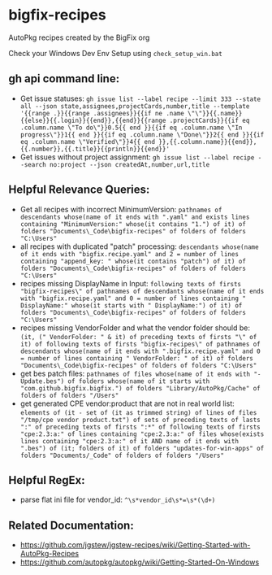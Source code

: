 # bigfix-recipes

AutoPkg recipes created by the BigFix org

Check your Windows Dev Env Setup using `check_setup_win.bat`

## gh api command line:

- Get issue statuses: `gh issue list --label recipe --limit 333 --state all --json state,assignees,projectCards,number,title --template '{{range .}}{{range .assignees}}{{if ne .name \"\"}}{{.name}}{{else}}{{.login}}{{end}},{{end}}{{range .projectCards}}{{if eq .column.name \"To do\"}}0.5{{ end }}{{if eq .column.name \"In progress\"}}1{{ end }}{{if eq .column.name \"Done\"}}2{{ end }}{{if eq .column.name \"Verified\"}}4{{ end }},{{.column.name}}{{end}},{{.number}},{{.title}}{{println}}{{end}}'`
- Get issues without project assignment: `gh issue list --label recipe --search no:project --json createdAt,number,url,title`

## Helpful Relevance Queries:

- Get all recipes with incorrect MinimumVersion: `pathnames of descendants whose(name of it ends with ".yaml" and exists lines containing "MinimumVersion:" whose(it contains "1.") of it) of folders "Documents\_Code\bigfix-recipes" of folders of folders "C:\Users"`
- all recipes with duplicated "patch" processing: `descendants whose(name of it ends with "bigfix.recipe.yaml" and 2 = number of lines containing "append_key: " whose(it contains "patch") of it) of folders "Documents\_Code\bigfix-recipes" of folders of folders "C:\Users"`
- recipes missing DisplayName in Input: `following texts of firsts "bigfix-recipes\" of pathnames of descendants whose(name of it ends with "bigfix.recipe.yaml" and 0 = number of lines containing " DisplayName:" whose(it starts with " DisplayName:") of it) of folders "Documents\_Code\bigfix-recipes" of folders of folders "C:\Users"`
- recipes missing VendorFolder and what the vendor folder should be: `(it, (" VendorFolder: " & it) of preceding texts of firsts "\" of it) of following texts of firsts "bigfix-recipes\" of pathnames of descendants whose(name of it ends with ".bigfix.recipe.yaml" and 0 = number of lines containing " VendorFolder: " of it) of folders "Documents\_Code\bigfix-recipes" of folders of folders "C:\Users"`
- get bes patch files: `pathnames of files whose(name of it ends with "-Update.bes") of folders whose(name of it starts with "com.github.bigfix.bigfix.") of folders "Library/AutoPkg/Cache" of folders of folders "/Users"`
- get generated CPE vendor:product that are not in real world list: `elements of (it - set of (it as trimmed string) of lines of files "/tmp/cpe vendor product.txt") of sets of preceding texts of lasts ":" of preceding texts of firsts ":*" of following texts of firsts "cpe:2.3:a:" of lines containing "cpe:2.3:a:" of files whose(exists lines containing "cpe:2.3:a:" of it AND name of it ends with ".bes") of (it; folders of it) of folders "updates-for-win-apps" of folders "Documents/_Code" of folders of folders "/Users"`

## Helpful RegEx:

- parse flat ini file for vendor_id: `^\s*vendor_id\s*=\s*(\d+)`

## Related Documentation:

- https://github.com/jgstew/jgstew-recipes/wiki/Getting-Started-with-AutoPkg-Recipes
- https://github.com/autopkg/autopkg/wiki/Getting-Started-On-Windows
